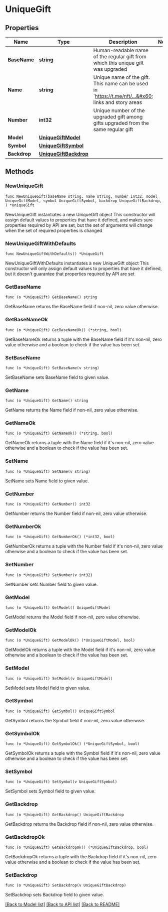 # UniqueGift

## Properties

Name | Type | Description | Notes
------------ | ------------- | ------------- | -------------
**BaseName** | **string** | Human-readable name of the regular gift from which this unique gift was upgraded | 
**Name** | **string** | Unique name of the gift. This name can be used in &#x60;https://t.me/nft/...&#x60; links and story areas | 
**Number** | **int32** | Unique number of the upgraded gift among gifts upgraded from the same regular gift | 
**Model** | [**UniqueGiftModel**](UniqueGiftModel.md) |  | 
**Symbol** | [**UniqueGiftSymbol**](UniqueGiftSymbol.md) |  | 
**Backdrop** | [**UniqueGiftBackdrop**](UniqueGiftBackdrop.md) |  | 

## Methods

### NewUniqueGift

`func NewUniqueGift(baseName string, name string, number int32, model UniqueGiftModel, symbol UniqueGiftSymbol, backdrop UniqueGiftBackdrop, ) *UniqueGift`

NewUniqueGift instantiates a new UniqueGift object
This constructor will assign default values to properties that have it defined,
and makes sure properties required by API are set, but the set of arguments
will change when the set of required properties is changed

### NewUniqueGiftWithDefaults

`func NewUniqueGiftWithDefaults() *UniqueGift`

NewUniqueGiftWithDefaults instantiates a new UniqueGift object
This constructor will only assign default values to properties that have it defined,
but it doesn't guarantee that properties required by API are set

### GetBaseName

`func (o *UniqueGift) GetBaseName() string`

GetBaseName returns the BaseName field if non-nil, zero value otherwise.

### GetBaseNameOk

`func (o *UniqueGift) GetBaseNameOk() (*string, bool)`

GetBaseNameOk returns a tuple with the BaseName field if it's non-nil, zero value otherwise
and a boolean to check if the value has been set.

### SetBaseName

`func (o *UniqueGift) SetBaseName(v string)`

SetBaseName sets BaseName field to given value.


### GetName

`func (o *UniqueGift) GetName() string`

GetName returns the Name field if non-nil, zero value otherwise.

### GetNameOk

`func (o *UniqueGift) GetNameOk() (*string, bool)`

GetNameOk returns a tuple with the Name field if it's non-nil, zero value otherwise
and a boolean to check if the value has been set.

### SetName

`func (o *UniqueGift) SetName(v string)`

SetName sets Name field to given value.


### GetNumber

`func (o *UniqueGift) GetNumber() int32`

GetNumber returns the Number field if non-nil, zero value otherwise.

### GetNumberOk

`func (o *UniqueGift) GetNumberOk() (*int32, bool)`

GetNumberOk returns a tuple with the Number field if it's non-nil, zero value otherwise
and a boolean to check if the value has been set.

### SetNumber

`func (o *UniqueGift) SetNumber(v int32)`

SetNumber sets Number field to given value.


### GetModel

`func (o *UniqueGift) GetModel() UniqueGiftModel`

GetModel returns the Model field if non-nil, zero value otherwise.

### GetModelOk

`func (o *UniqueGift) GetModelOk() (*UniqueGiftModel, bool)`

GetModelOk returns a tuple with the Model field if it's non-nil, zero value otherwise
and a boolean to check if the value has been set.

### SetModel

`func (o *UniqueGift) SetModel(v UniqueGiftModel)`

SetModel sets Model field to given value.


### GetSymbol

`func (o *UniqueGift) GetSymbol() UniqueGiftSymbol`

GetSymbol returns the Symbol field if non-nil, zero value otherwise.

### GetSymbolOk

`func (o *UniqueGift) GetSymbolOk() (*UniqueGiftSymbol, bool)`

GetSymbolOk returns a tuple with the Symbol field if it's non-nil, zero value otherwise
and a boolean to check if the value has been set.

### SetSymbol

`func (o *UniqueGift) SetSymbol(v UniqueGiftSymbol)`

SetSymbol sets Symbol field to given value.


### GetBackdrop

`func (o *UniqueGift) GetBackdrop() UniqueGiftBackdrop`

GetBackdrop returns the Backdrop field if non-nil, zero value otherwise.

### GetBackdropOk

`func (o *UniqueGift) GetBackdropOk() (*UniqueGiftBackdrop, bool)`

GetBackdropOk returns a tuple with the Backdrop field if it's non-nil, zero value otherwise
and a boolean to check if the value has been set.

### SetBackdrop

`func (o *UniqueGift) SetBackdrop(v UniqueGiftBackdrop)`

SetBackdrop sets Backdrop field to given value.



[[Back to Model list]](../README.md#documentation-for-models) [[Back to API list]](../README.md#documentation-for-api-endpoints) [[Back to README]](../README.md)


